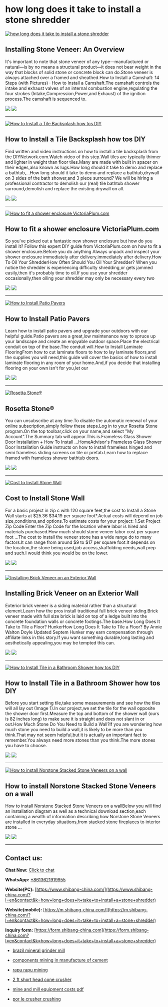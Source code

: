 # how long does it take to install a stone shredder

<a href="https://swt.shibang-china.com/?l=en&img&k=how+long+does+it+take+to+install+a+stone+shredder" target="_blank">![how long does it take to install a stone shredder](http://static.shibang-china.com/all-800x300/579.jpg)</a>

## Installing Stone Veneer: An Overview
It's important to note that stone veneer of any type—manufactured or natural—is by no means a structural product—it does not bear weight in the way that blocks of solid stone or concrete block can do.Stone veneer is always attached over a framed and sheathed.How to Install a Camshaft: 14 Steps (with Pictures)&nbsp;&#0183;&#32;How to Install a Camshaft.The camshaft controls the intake and exhaust valves of an internal combustion engine,regulating the four strokes (Intake,Compression,Power,and Exhaust) of the ignition process.The camshaft is sequenced to.


<a href="https://whatsapp.shibangsoft.com/WhatsApp.php" target="_blank" title="WhatsApp">![](http://static.shibang-china.com/icon/whatsapp.png)</a> <a href="https://swt.shibang-china.com/?l=en&icon&k=how+long+does+it+take+to+install+a+stone+shredder" target="_blank">![](http://static.shibang-china.com/icon/chat-en.png)</a>

---

<a href="https://swt.shibang-china.com/?l=en&img&k=how+long+does+it+take+to+install+a+stone+shredder" target="_blank">![How to Install a Tile Backsplash how tos DIY](http://static.shibang-china.com/all-800x300/151.jpg)</a>

## How to Install a Tile Backsplash how tos DIY
Find written and video instructions on how to install a tile backsplash from the DIYNetwork.com.Watch video of this step.Wall tiles are typically thinner and lighter in weight than floor tiles.Many are made with built in spacer on their edges,also known as lugs.How long should it take to demo and replace a bathtub,…How long should it take to demo and replace a bathtub,drywall on 3 sides of the bath shower,and 3 piece surround? We will be hiring a professional contractor to demolish our (real) tile bathtub shower surround,demolish and replace the existing drywall on all.


<a href="https://whatsapp.shibangsoft.com/WhatsApp.php" target="_blank" title="WhatsApp">![](http://static.shibang-china.com/icon/whatsapp.png)</a> <a href="https://swt.shibang-china.com/?l=en&icon&k=how+long+does+it+take+to+install+a+stone+shredder" target="_blank">![](http://static.shibang-china.com/icon/chat-en.png)</a>

---

<a href="https://swt.shibang-china.com/?l=en&img&k=how+long+does+it+take+to+install+a+stone+shredder" target="_blank">![How to fit a shower enclosure VictoriaPlum.com](http://static.shibang-china.com/all-800x300/765.jpg)</a>

## How to fit a shower enclosure VictoriaPlum.com
So you've picked out a fantastic new shower enclosure but how do you install it? Follow this expert DIY guide from VictoriaPlum.com on how to fit a shower enclosure.Before you do anything Always unpack and inspect your shower enclosure immediately after delivery.immediately after delivery.How To Oil Your ShredderHow Often Should You Oil Your Shredder? When you notice the shredder is experiencing difficulty shredding,or gets jammed easily,then it's probably time to oil.If you use your shredder occasionally,then oiling your shredder may only be necessary every two


<a href="https://whatsapp.shibangsoft.com/WhatsApp.php" target="_blank" title="WhatsApp">![](http://static.shibang-china.com/icon/whatsapp.png)</a> <a href="https://swt.shibang-china.com/?l=en&icon&k=how+long+does+it+take+to+install+a+stone+shredder" target="_blank">![](http://static.shibang-china.com/icon/chat-en.png)</a>

---

<a href="https://swt.shibang-china.com/?l=en&img&k=how+long+does+it+take+to+install+a+stone+shredder" target="_blank">![How to Install Patio Pavers](http://static.shibang-china.com/all-800x300/376.jpg)</a>

## How to Install Patio Pavers
Learn how to install patio pavers and upgrade your outdoors with our helpful guide.Patio pavers are a great,low maintenance way to spruce up your landscape and create an enjoyable outdoor space.Place the electrical conduit on top of the base.The conduit will.How to Install Laminate FlooringFrom how to cut laminate floors to how to lay laminate floors,and the supplies you will need,this guide will cover the basics of how to install laminate flooring in any room of your home.And,if you decide that installing flooring on your own isn't for you,let our


<a href="https://whatsapp.shibangsoft.com/WhatsApp.php" target="_blank" title="WhatsApp">![](http://static.shibang-china.com/icon/whatsapp.png)</a> <a href="https://swt.shibang-china.com/?l=en&icon&k=how+long+does+it+take+to+install+a+stone+shredder" target="_blank">![](http://static.shibang-china.com/icon/chat-en.png)</a>

---

<a href="https://swt.shibang-china.com/?l=en&img&k=how+long+does+it+take+to+install+a+stone+shredder" target="_blank">![Rosetta Stone&#174;](http://static.shibang-china.com/all-800x300/975.jpg)</a>

## Rosetta Stone&#174;
You can unsubscribe at any time.To disable the automatic renewal of your online subscription,simply follow these steps.Log in to your Rosetta Stone program.On the top toolbar,click on your name,and select &quot;My Account&quot;.The Summary tab will appear.This is.Frameless Glass Shower Door Installation + How To Install …HomeAdvisor's Frameless Glass Shower Door Installation Guide instructs on how to install frameless hinged and semi frameless sliding screens on tile or prefab.Learn how to replace framed with frameless shower bathtub doors.


<a href="https://whatsapp.shibangsoft.com/WhatsApp.php" target="_blank" title="WhatsApp">![](http://static.shibang-china.com/icon/whatsapp.png)</a> <a href="https://swt.shibang-china.com/?l=en&icon&k=how+long+does+it+take+to+install+a+stone+shredder" target="_blank">![](http://static.shibang-china.com/icon/chat-en.png)</a>

---

<a href="https://swt.shibang-china.com/?l=en&img&k=how+long+does+it+take+to+install+a+stone+shredder" target="_blank">![Cost to Install Stone Wall](http://static.shibang-china.com/all-800x300/925.jpg)</a>

## Cost to Install Stone Wall
For a basic project in zip c with 120 square feet,the cost to Install a Stone Wall starts at $25.36 $34.19 per square foot*.Actual costs will depend on job size,conditions,and options.To estimate costs for your project: 1.Set Project Zip Code Enter the Zip Code for the location where labor is hired and materials purchased.How much should stone veneer labor cost per square foot …The cost to install the veneer stone has a wide range do to many factors.It can range from around $9 to $17 per square foot.It depends on the location,the stone being used,job access,skaffolding needs,wall prep and such.I would think you would be on the lower.


<a href="https://whatsapp.shibangsoft.com/WhatsApp.php" target="_blank" title="WhatsApp">![](http://static.shibang-china.com/icon/whatsapp.png)</a> <a href="https://swt.shibang-china.com/?l=en&icon&k=how+long+does+it+take+to+install+a+stone+shredder" target="_blank">![](http://static.shibang-china.com/icon/chat-en.png)</a>

---

<a href="https://swt.shibang-china.com/?l=en&img&k=how+long+does+it+take+to+install+a+stone+shredder" target="_blank">![Installing Brick Veneer on an Exterior Wall](http://static.shibang-china.com/all-800x300/1129.jpg)</a>

## Installing Brick Veneer on an Exterior Wall
Exterior brick veneer is a siding material rather than a structural element.Learn how the pros install traditional full brick veneer siding.Brick veneer made with full size brick is laid on top of a ledge built into the concrete foundation walls or concrete footings.The base.How Long Does It Take to Tile a Floor? HunkerHow Long Does It Take to Tile a Floor? By Annie Walton Doyle Updated Septem Hunker may earn compensation through affiliate links in this story.If you want something durable,long lasting and aesthetically appealing,you may be tempted this can.


<a href="https://whatsapp.shibangsoft.com/WhatsApp.php" target="_blank" title="WhatsApp">![](http://static.shibang-china.com/icon/whatsapp.png)</a> <a href="https://swt.shibang-china.com/?l=en&icon&k=how+long+does+it+take+to+install+a+stone+shredder" target="_blank">![](http://static.shibang-china.com/icon/chat-en.png)</a>

---

<a href="https://swt.shibang-china.com/?l=en&img&k=how+long+does+it+take+to+install+a+stone+shredder" target="_blank">![How to Install Tile in a Bathroom Shower how tos DIY](http://static.shibang-china.com/all-800x300/107.jpg)</a>

## How to Install Tile in a Bathroom Shower how tos DIY
Before you start setting tile,take some measurements and see how the tiles will all lay out (Image 1).In our project,we set the tile for the wall opposite the shower door first.Measure the top and bottom of the shower wall (ours is 82 inches long) to make sure it is straight and does not slant in or out.How Much Stone Do You Need to Build a Wall?If you are wondering how much stone you need to build a wall,it is likely to be more than you think.That may not seem helpful,but it is actually an important fact to remember.You always need more stones than you think.The more stones you have to choose.


<a href="https://whatsapp.shibangsoft.com/WhatsApp.php" target="_blank" title="WhatsApp">![](http://static.shibang-china.com/icon/whatsapp.png)</a> <a href="https://swt.shibang-china.com/?l=en&icon&k=how+long+does+it+take+to+install+a+stone+shredder" target="_blank">![](http://static.shibang-china.com/icon/chat-en.png)</a>

---

<a href="https://swt.shibang-china.com/?l=en&img&k=how+long+does+it+take+to+install+a+stone+shredder" target="_blank">![How to install Norstone Stacked Stone Veneers on a wall](http://static.shibang-china.com/all-800x300/868.jpg)</a>

## How to install Norstone Stacked Stone Veneers on a wall
How to install Norstone Stacked Stone Veneers on a wallBelow you will find an installation diagram as well as a technical download section,each containing a wealth of information describing how Norstone Stone Veneers are installed in everyday situations,from stacked stone fireplaces to interior stone …

<a href="https://whatsapp.shibangsoft.com/WhatsApp.php" target="_blank" title="WhatsApp">![](http://static.shibang-china.com/icon/whatsapp.png)</a> <a href="https://swt.shibang-china.com/?l=en&icon&k=how+long+does+it+take+to+install+a+stone+shredder" target="_blank">![](http://static.shibang-china.com/icon/chat-en.png)</a>

---
## Contact us:

**Chat Now:** [Click to chat](https://swt.shibang-china.com?l=en&contact&k=how+long+does+it+take+to+install+a+stone+shredder)

**WhatsApp:**  [+8613621919955](https://whatsapp.shibangsoft.com/WhatsApp.php)

**Website(PC):** [https://www.shibang-china.com/](https://www.shibang-china.com/?l=en&contact&k=how+long+does+it+take+to+install+a+stone+shredder)

**Website(mobile):** [https://m.shibang-china.com/](https://m.shibang-china.com/?l=en&contact&k=how+long+does+it+take+to+install+a+stone+shredder)

**Inquiry form:** [https://form.shibang-china.com](https://form.shibang-china.com?l=en&contact&k=how+long+does+it+take+to+install+a+stone+shredder)

* [brazil mineral grinder mill](../132/brazil%20mineral%20grinder%20mill.md)

* [components mining in manufacture of cement](../136/components%20mining%20in%20manufacture%20of%20cement.md)

* [rapu rapu mining](../128/rapu%20rapu%20mining.md)

* [2 ft short head cone crusher](../130/2%20ft%20short%20head%20cone%20crusher.md)

* [mine and mill equipment costs pdf](../130/mine%20and%20mill%20equipment%20costs%20pdf.md)

* [por le crusher crushing](../133/por%20le%20crusher%20crushing.md)